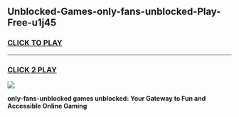 
## Unblocked-Games-only-fans-unblocked-Play-Free-u1j45
<h3>
<a href="https://premium76.site?title=only-fans-unblocked&ref=19M">CLICK TO PLAY</a></h3>
<hr>

<h3>
<a href="https://premium76.site?title=only-fans-unblocked&ref=19M">CLICK 2 PLAY</a>
  
</h3>

<a href="https://premium76.site?title=only-fans-unblocked&ref=19M"><img src="https://clearcache.store/games.png"></a>


**only-fans-unblocked games unblocked: Your Gateway to Fun and Accessible Online Gaming**

